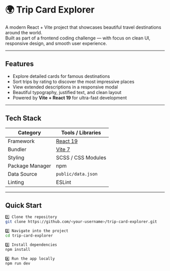 # 🌍 Trip Card Explorer

A modern React + Vite project that showcases beautiful travel destinations around the world.  
Built as part of a frontend coding challenge — with focus on clean UI, responsive design, and smooth user experience.

---

## Features

- Explore detailed cards for famous destinations  
- Sort trips by rating to discover the most impressive places  
- View extended descriptions in a responsive modal  
- Beautiful typography, justified text, and clean layout  
- Powered by **Vite + React 19** for ultra-fast development  

---

## Tech Stack

| Category | Tools / Libraries |
|-----------|------------------|
| Framework | [React 19](https://react.dev) |
| Bundler | [Vite 7](https://vitejs.dev) |
| Styling | SCSS / CSS Modules |
| Package Manager | npm |
| Data Source | `public/data.json` |
| Linting | ESLint |

---

## Quick Start

```bash
1️⃣ Clone the repository
git clone https://github.com/<your-username>/trip-card-explorer.git

2️⃣ Navigate into the project
cd trip-card-explorer

3️⃣ Install dependencies
npm install

4️⃣ Run the app locally
npm run dev
